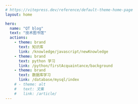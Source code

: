 ```yaml
---
# https://vitepress.dev/reference/default-theme-home-page
layout: home

hero:
  name: "QT blog"
  text: "技术图书馆"
  actions:
    - theme: brand
      text: 知识库
      link: /knowledge/javascript/newKnowledge
    - theme: brand
      text: python 学习
      link: /python/firstAcquaintance/background
    - theme: brand
      text: 数据库学习
      link: /database/mysql/index
    # - theme: alt
    #   text: 文集
    #   link: /article/
---
```

